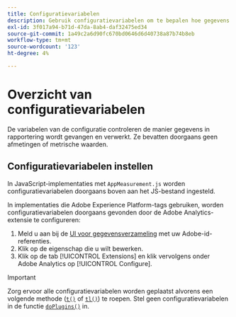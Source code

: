 ```yaml
---
title: Configuratievariabelen
description: Gebruik configuratievariabelen om te bepalen hoe gegevens worden verzameld.
exl-id: 3f017a94-b71d-47da-8ab4-daf32475ed34
source-git-commit: 1a49c2a6d90fc670bd0646d6d40738a87b74b8eb
workflow-type: tm+mt
source-wordcount: '123'
ht-degree: 4%

---
```


# Overzicht van configuratievariabelen

De variabelen van de configuratie controleren de manier gegevens in rapportering wordt gevangen en verwerkt. Ze bevatten doorgaans geen afmetingen of metrische waarden.

## Configuratievariabelen instellen

In JavaScript-implementaties met `AppMeasurement.js` worden configuratievariabelen doorgaans boven aan het JS-bestand ingesteld.

In implementaties die Adobe Experience Platform-tags gebruiken, worden configuratievariabelen doorgaans gevonden door de Adobe Analytics-extensie te configureren:

1. Meld u aan bij de [UI voor gegevensverzameling](https://experience.adobe.com/data-collection) met uw Adobe-id-referenties.
1. Klik op de eigenschap die u wilt bewerken.
1. Klik op de tab [!UICONTROL Extensions] en klik vervolgens onder Adobe Analytics op [!UICONTROL Configure].

>[!IMPORTANT]
>
>Zorg ervoor alle configuratievariabelen worden geplaatst alvorens een volgende methode ([`t()`](../functions/t-method.md) of [`tl()`](../functions/tl-method.md)) te roepen. Stel geen configuratievariabelen in de functie [`doPlugins()`](../functions/doplugins.md) in.
